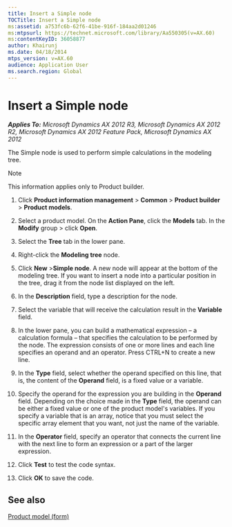```yaml
---
title: Insert a Simple node
TOCTitle: Insert a Simple node
ms:assetid: a753fc6b-62f6-41be-916f-184aa2d01246
ms:mtpsurl: https://technet.microsoft.com/library/Aa550305(v=AX.60)
ms:contentKeyID: 36058877
author: Khairunj
ms.date: 04/18/2014
mtps_version: v=AX.60
audience: Application User
ms.search.region: Global
---
```


# Insert a Simple node 


_**Applies To:** Microsoft Dynamics AX 2012 R3, Microsoft Dynamics AX 2012 R2, Microsoft Dynamics AX 2012 Feature Pack, Microsoft Dynamics AX 2012_

The Simple node is used to perform simple calculations in the modeling tree.


> [!NOTE]
> <P>This information applies only to Product builder.</P>



1.  Click **Product information management** \> **Common** \> **Product builder** \> **Product models**.

2.  Select a product model. On the **Action Pane**, click the **Models** tab. In the **Modify** group \> click **Open**.

3.  Select the **Tree** tab in the lower pane.

4.  Right-click the **Modeling tree** node.

5.  Click **New** \>**Simple node**. A new node will appear at the bottom of the modeling tree. If you want to insert a node into a particular position in the tree, drag it from the node list displayed on the left.

6.  In the **Description** field, type a description for the node.

7.  Select the variable that will receive the calculation result in the **Variable** field.

8.  In the lower pane, you can build a mathematical expression – a calculation formula – that specifies the calculation to be performed by the node. The expression consists of one or more lines and each line specifies an operand and an operator. Press CTRL+N to create a new line.

9.  In the **Type** field, select whether the operand specified on this line, that is, the content of the **Operand** field, is a fixed value or a variable.

10. Specify the operand for the expression you are building in the **Operand** field. Depending on the choice made in the **Type** field, the operand can be either a fixed value or one of the product model's variables. If you specify a variable that is an array, notice that you must select the specific array element that you want, not just the name of the variable.

11. In the **Operator** field, specify an operator that connects the current line with the next line to form an expression or a part of the larger expression.

12. Click **Test** to test the code syntax.

13. Click **OK** to save the code.

## See also

[Product model (form)](https://technet.microsoft.com/library/aa574919\(v=ax.60\))

  


